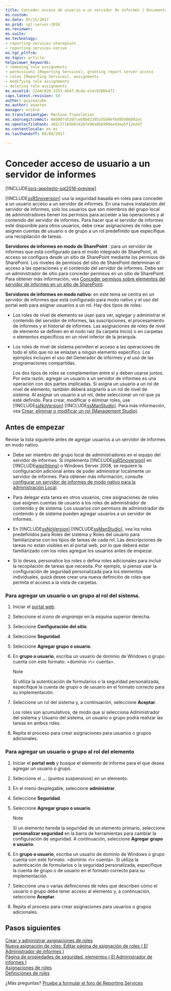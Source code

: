 ```yaml
---
title: Conceder acceso de usuario a un servidor de informes | Documentos de Microsoft
ms.custom: 
ms.date: 05/15/2017
ms.prod: sql-server-2016
ms.reviewer: 
ms.suite: 
ms.technology:
- reporting-services-sharepoint
- reporting-services-native
ms.tgt_pltfrm: 
ms.topic: article
helpviewer_keywords:
- removing role assignments
- permissions [Reporting Services], granting report server access
- roles [Reporting Services], assignments
- modifying role assignments
- deleting role assignments
ms.assetid: 2144c020-3253-4b47-8cda-e14c928bb471
caps.latest.revision: 54
author: guyinacube
ms.author: asaxton
manager: erikre
ms.translationtype: Machine Translation
ms.sourcegitcommit: 0eb007a5207ceb0b023952d5d9ef6d95986092ac
ms.openlocfilehash: a92c37165b8142b7e96a8bb99dee43ea5f12e247
ms.contentlocale: es-es
ms.lasthandoff: 08/09/2017

---
```

# <a name="grant-user-access-to-a-report-server"></a>Conceder acceso de usuario a un servidor de informes

[!INCLUDE[ssrs-appliesto-sql2016-preview](../../includes/ssrs-appliesto-sql2016-preview.md)]

[!INCLUDE[ssRSnoversion](../../includes/ssrsnoversion-md.md)] usa la seguridad basada en roles para conceder a un usuario acceso a un servidor de informes. En una nueva instalación del servidor de informes, solo los usuarios que son miembros del grupo local de administradores tienen los permisos para acceder a las operaciones y al contenido del servidor de informes. Para hacer que el servidor de informes esté disponible para otros usuarios, debe crear asignaciones de roles que asignen cuentas de usuario o de grupo a un rol predefinido que especifique una recopilación de tareas.

 **Servidores de informes en modo de SharePoint** : para un servidor de informes que está configurado para el modo integrado de SharePoint, el acceso se configura desde un sitio de SharePoint mediante los permisos de SharePoint. Los niveles de permisos del sitio de SharePoint determinan el acceso a las operaciones y el contenido del servidor de informes. Debe ser un administrador de sitio para conceder permisos en un sitio de SharePoint. Para obtener más información, vea [Conceder permisos sobre elementos del servidor de informes en un sitio de SharePoint](../../reporting-services/security/granting-permissions-on-report-server-items-on-a-sharepoint-site.md).

 **Servidores de informes en modo nativo:** en este tema se centra en un servidor de informes que está configurado para modo nativo y el uso del portal web para asignar usuarios a un rol. Hay dos tipos de roles:

- Los roles de nivel de elemento se usan para ver, agregar y administrar el contenido del servidor de informes, las suscripciones, el procesamiento de informes y el historial de informes. Las asignaciones de roles de nivel de elemento se definen en el nodo raíz (la carpeta Inicio) o en carpetas o elementos específicos en un nivel inferior de la jerarquía.

- Los roles de nivel de sistema permiten el acceso a las operaciones de todo el sitio que no se enlazan a ningún elemento específico. Los ejemplos incluyen el uso del Generador de informes y el uso de las programaciones compartidas.

    Los dos tipos de roles se complementan entre sí y deben usarse juntos. Por esta razón, agregar un usuario a un servidor de informes es una operación con dos partes implicadas. Si asigna un usuario a un rol de nivel de elemento, también deberá asignarlo a un rol de nivel de sistema. Al asignar un usuario a un rol, debe seleccionar un rol que ya esté definido. Para crear, modificar o eliminar roles, use [!INCLUDE[ssNoVersion](../../includes/ssnoversion-md.md)] [!INCLUDE[ssManStudio](../../includes/ssmanstudio-md.md)]. Para más información, vea [Crear, eliminar o modificar un rol &#40;Management Studio&#41;](../../reporting-services/security/role-definitions-create-delete-or-modify.md).

## <a name="before-you-start"></a>Antes de empezar

Revise la lista siguiente antes de agregar usuarios a un servidor de informes en modo nativo.

- Debe ser miembro del grupo local de administradores en el equipo del servidor de informes. Si implementa [!INCLUDE[ssRSnoversion](../../includes/ssrsnoversion-md.md)] en [!INCLUDE[wiprlhlong](../../includes/wiprlhlong-md.md)] o Windows Server 2008, se requiere la configuración adicional antes de poder administrar localmente un servidor de informes. Para obtener más información, consulte [configurar un servidor de informes de modo nativo para la administración Local](../../reporting-services/report-server/configure-a-native-mode-report-server-for-local-administration-ssrs.md).

- Para delegar esta tarea en otros usuarios, cree asignaciones de roles que asignen cuentas de usuario a los roles de administrador de contenido y de sistema. Los usuarios con permisos de administrador de contenido y de sistema pueden agregar usuarios a un servidor de informes.

- En [!INCLUDE[ssNoVersion](../../includes/ssnoversion-md.md)] [!INCLUDE[ssManStudio](../../includes/ssmanstudio-md.md)], vea los roles predefinidos para Roles del sistema y Roles del usuario para familiarizarse con los tipos de tareas de cada rol. Las descripciones de tareas no están visibles en el portal web, por lo que deberá estar familiarizado con los roles agregue los usuarios antes de empezar.

- Si lo desea, personalice los roles o defina roles adicionales para incluir la recopilación de tareas que necesita. Por ejemplo, si piensa usar la configuración de seguridad personalizada para los elementos individuales, quizá desee crear una nueva definición de roles que permita el acceso a la vista de carpetas.

### <a name="to-add-a-user-or-group-to-a-system-role"></a>Para agregar un usuario o un grupo al rol del sistema.

1. Iniciar el [portal web](../web-portal-ssrs-native-mode.md).

2. Seleccione el *icono de engranaje* en la esquina superior derecha.

3. Seleccione **Configuración del sitio**.

4. Seleccione **Seguridad**.

5. Seleccione **Agregar grupo o usuario**.

6. En **grupo o usuario**, escriba un usuario de dominio de Windows o grupo cuenta con este formato: \<dominio >\\< cuenta\>. 

    > [!NOTE]
    > Si utiliza la autenticación de formularios o la seguridad personalizada, especifique la cuenta de grupo o de usuario en el formato correcto para su implementación.

7. Seleccione un rol del sistema y, a continuación, seleccione **Aceptar**.

    Los roles son acumulativos, de modo que si selecciona Administrador del sistema y Usuario del sistema, un usuario o grupo podrá realizar las tareas en ambos roles.

8. Repita el proceso para crear asignaciones para usuarios o grupos adicionales.

### <a name="to-add-a-user-or-group-to-an-item-role"></a>Para agregar un usuario o grupo al rol del elemento

1. Iniciar el **portal web** y busque el elemento de informe para el que desea agregar un usuario o grupo.

2. Seleccione el **...**  (puntos suspensivos) en un elemento.

3. En el menú desplegable, seleccione **administrar**.

4. Seleccione **Seguridad**.

5. Seleccione **Agregar grupo o usuario**.

    > [!NOTE]
    > Si un elemento hereda la seguridad de un elemento primario, seleccione **personalizar seguridad** en la barra de herramientas para cambiar la configuración de seguridad. A continuación, seleccione **Agregar grupo o usuario**.

6. En **grupo o usuario**, escriba un usuario de dominio de Windows o grupo cuenta con este formato: \<dominio >\\< cuenta\>. Si utiliza la autenticación de formularios o la seguridad personalizada, especifique la cuenta de grupo o de usuario en el formato correcto para su implementación.

7. Seleccione una o varias definiciones de roles que describen cómo el usuario o grupo debe tener acceso al elemento y, a continuación, seleccione **Aceptar**.

8. Repita el proceso para crear asignaciones para usuarios o grupos adicionales.

## <a name="next-steps"></a>Pasos siguientes

[Crear y administrar asignaciones de roles](../../reporting-services/security/create-and-manage-role-assignments.md)   
[Nueva asignación de roles: Editar página de asignación de roles &#40; El Administrador de informes &#41;](http://msdn.microsoft.com/library/3319ced0-4b86-42af-b18d-da41a625113c)   
[Página de propiedades de seguridad, elementos &#40; El Administrador de informes &#41;](http://msdn.microsoft.com/library/351b8503-354f-4b1b-a7ac-f1245d978da0)   
[Asignaciones de roles](../../reporting-services/security/role-assignments.md)   
[Definiciones de roles](../../reporting-services/security/role-definitions.md)  

¿Más preguntas? [Pruebe a formular el foro de Reporting Services](http://go.microsoft.com/fwlink/?LinkId=620231)
